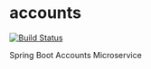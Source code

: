 # accounts

[![Build Status](https://travis-ci.org/joannewang99/accounts.svg?branch=master)](https://travis-ci.org/joannewang99/accounts)

Spring Boot Accounts Microservice
